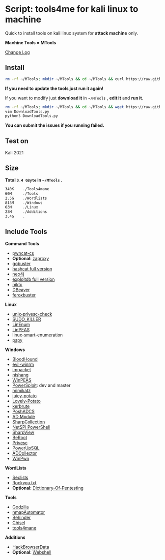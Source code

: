 # Script: tools4me for kali linux to machine

Quick to install tools on kali linux system for **attack machine** only.

**Machine Tools = MTools**

[Change Log](https://github.com/manesec/tools4me/blob/main/Script_Kali_Machine/CHANGE.md)

## Install

```bash
rm -rf ~/MTools; mkdir ~/MTools && cd ~/MTools && curl https://raw.githubusercontent.com/manesec/tools4me/main/Script_Kali_Machine/DownloadTools.py | python3
```

**If you need to update the tools just run it again!**

If you want to modify just **download it** in `~/MTools` , **edit it** and **run it**.

```bash
rm -rf ~/MTools; mkdir ~/MTools && cd ~/MTools && wget https://raw.githubusercontent.com/manesec/tools4me/main/Script_Kali_Machine/DownloadTools.py
vim DownloadTools.py
python3 DownloadTools.py
```

**You can submit the issues if you running failed.**

## Test on

Kali 2021

## Size

**Total `3.4 GByte` in `~/MTools` .**

```bash
340K    ./Tools4mane
60M     ./Tools
2.5G    ./Wordlists
818M    ./Windows
63M     ./Linux
23M     ./Additions
3.4G    .
```

## Include Tools

**Command Tools**

+ [pwncat-cs](https://github.com/calebstewart/pwncat)
+ **Optional**: [zaproxy](https://github.com/zaproxy/zaproxy)
+ [gobuster](https://github.com/OJ/gobuster)
+ [hashcat full version](https://hashcat.net/hashcat/)
+ [neo4j](https://neo4j.com/)
+ [exploitdb full version](https://www.exploit-db.com/)
+ [nikto](https://github.com/sullo/nikto)
+ [DBeaver](https://dbeaver.io/download/)
+ [feroxbuster](https://github.com/epi052/feroxbuster)

**Linux**

+ [unix-privesc-check](https://github.com/pentestmonkey/unix-privesc-check)
+ [SUDO_KILLER](https://github.com/TH3xACE/SUDO_KILLER)
+ [LinEnum](https://github.com/rebootuser/LinEnum)
+ [LinPEAS](https://github.com/carlospolop/PEASS-ng/tree/master/linPEAS)
+ [linux-smart-enumeration](https://github.com/diego-treitos/linux-smart-enumeration)
+ [pspy](https://github.com/DominicBreuker/pspy)

**Windows**

+ [BloodHound](https://github.com/BloodHoundAD/BloodHound)
+ [evil-winrm](https://github.com/Hackplayers/evil-winrm)
+ [impacket](https://github.com/SecureAuthCorp/impacket)
+ [nishang](https://github.com/samratashok/nishang)
+ [WinPEAS](https://github.com/carlospolop/PEASS-ng/tree/master/winPEAS)
+ [PowerSploit](https://github.com/PowerShellMafia/PowerSploit): dev and master
+ [mimikatz](https://github.com/gentilkiwi/mimikatz)
+ [juicy-potato](https://github.com/ohpe/juicy-potato)
+ [Lovely-Potato](https://github.com/TsukiCTF/Lovely-Potato)
+ [kerbrute](https://github.com/TarlogicSecurity/kerbrute)
+ [PoshADCS](https://github.com/cfalta/PoshADCS)
+ [AD Module](https://github.com/samratashok/ADModule)
+ [SharpCollection](https://github.com/Flangvik/SharpCollection)
+ [NetSPI PowerShell](https://github.com/NetSPI/PowerShell)
+ [SharpView](https://github.com/tevora-threat/SharpView)
+ [BeRoot](https://github.com/AlessandroZ/BeRoot)
+ [Privesc](https://github.com/enjoiz/Privesc)
+ [PowerUpSQL](https://github.com/NetSPI/PowerUpSQL)
+ [ADCollector](https://github.com/dev-2null/ADCollector)
+ [WinPwn](https://github.com/S3cur3Th1sSh1t/WinPwn)

**WordLists**

+ [Seclists](https://github.com/danielmiessler/SecLists)
+ [Rockyou.txt](https://github.com/brannondorsey/naive-hashcat/releases/download/data/rockyou.txt)
+ **Optional**: [Dictionary-Of-Pentesting](https://github.com/insightglacier/Dictionary-Of-Pentesting)

**Tools**

+ [Godzilla](https://github.com/BeichenDream/Godzilla)
+ [nmapAutomator](https://github.com/21y4d/nmapAutomator)
+ [Behinder](https://github.com/rebeyond/Behinder)
+ [Chisel](https://github.com/jpillora/chisel)
+ [tools4mane](https://github.com/manesec/tools4mane)

**Additions**

+ [HackBrowserData](https://github.com/moonD4rk/HackBrowserData)
+ **Optional**: [Webshell](https://github.com/tennc/webshell)